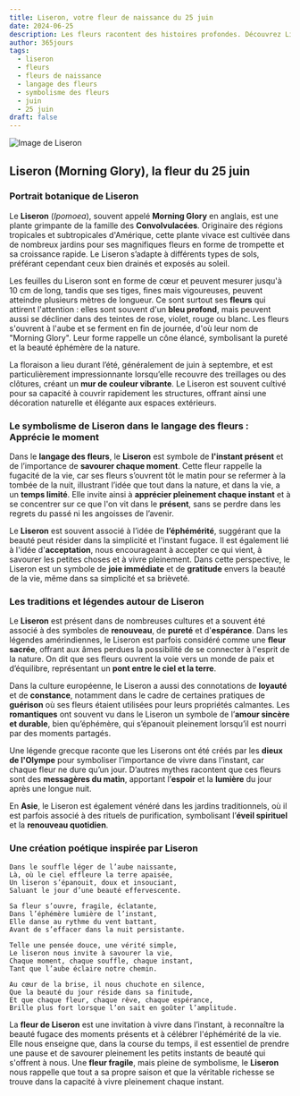 ```yaml
---
title: Liseron, votre fleur de naissance du 25 juin
date: 2024-06-25
description: Les fleurs racontent des histoires profondes. Découvrez Liseron, votre fleur de naissance du 25 juin, ses symboles et récits fascinants. Plongez dans sa signification et son langage unique dans l'art floral.
author: 365jours
tags:
  - liseron
  - fleurs
  - fleurs de naissance
  - langage des fleurs
  - symbolisme des fleurs
  - juin
  - 25 juin
draft: false
---
```


![Image de Liseron](https://cdn.pixabay.com/photo/2018/10/13/19/39/morning-glory-3744967_1280.jpg#center)


## Liseron (Morning Glory), la fleur du 25 juin

### Portrait botanique de Liseron

Le **Liseron** (_Ipomoea_), souvent appelé **Morning Glory** en anglais, est une plante grimpante de la famille des **Convolvulacées**. Originaire des régions tropicales et subtropicales d'Amérique, cette plante vivace est cultivée dans de nombreux jardins pour ses magnifiques fleurs en forme de trompette et sa croissance rapide. Le Liseron s’adapte à différents types de sols, préférant cependant ceux bien drainés et exposés au soleil.

Les feuilles du Liseron sont en forme de cœur et peuvent mesurer jusqu'à 10 cm de long, tandis que ses tiges, fines mais vigoureuses, peuvent atteindre plusieurs mètres de longueur. Ce sont surtout ses **fleurs** qui attirent l'attention : elles sont souvent d'un **bleu profond**, mais peuvent aussi se décliner dans des teintes de rose, violet, rouge ou blanc. Les fleurs s'ouvrent à l'aube et se ferment en fin de journée, d'où leur nom de "Morning Glory". Leur forme rappelle un cône élancé, symbolisant la pureté et la beauté éphémère de la nature.

La floraison a lieu durant l’été, généralement de juin à septembre, et est particulièrement impressionnante lorsqu’elle recouvre des treillages ou des clôtures, créant un **mur de couleur vibrante**. Le Liseron est souvent cultivé pour sa capacité à couvrir rapidement les structures, offrant ainsi une décoration naturelle et élégante aux espaces extérieurs.

### Le symbolisme de Liseron dans le langage des fleurs : Apprécie le moment

Dans le **langage des fleurs**, le **Liseron** est symbole de **l'instant présent** et de l’importance de **savourer chaque moment**. Cette fleur rappelle la fugacité de la vie, car ses fleurs s’ouvrent tôt le matin pour se refermer à la tombée de la nuit, illustrant l’idée que tout dans la nature, et dans la vie, a un **temps limité**. Elle invite ainsi à **apprécier pleinement chaque instant** et à se concentrer sur ce que l'on vit dans le **présent**, sans se perdre dans les regrets du passé ni les angoisses de l’avenir.

Le **Liseron** est souvent associé à l’idée de **l’éphémérité**, suggérant que la beauté peut résider dans la simplicité et l'instant fugace. Il est également lié à l'idée d'**acceptation**, nous encourageant à accepter ce qui vient, à savourer les petites choses et à vivre pleinement. Dans cette perspective, le Liseron est un symbole de **joie immédiate** et de **gratitude** envers la beauté de la vie, même dans sa simplicité et sa brièveté.

### Les traditions et légendes autour de Liseron

Le **Liseron** est présent dans de nombreuses cultures et a souvent été associé à des symboles de **renouveau**, de **pureté** et d'**espérance**. Dans les légendes amérindiennes, le Liseron est parfois considéré comme une **fleur sacrée**, offrant aux âmes perdues la possibilité de se connecter à l'esprit de la nature. On dit que ses fleurs ouvrent la voie vers un monde de paix et d’équilibre, représentant un **pont entre le ciel et la terre**.

Dans la culture européenne, le Liseron a aussi des connotations de **loyauté** et de **constance**, notamment dans le cadre de certaines pratiques de **guérison** où ses fleurs étaient utilisées pour leurs propriétés calmantes. Les **romantiques** ont souvent vu dans le Liseron un symbole de l’**amour sincère et durable**, bien qu’éphémère, qui s’épanouit pleinement lorsqu’il est nourri par des moments partagés.

Une légende grecque raconte que les Liserons ont été créés par les **dieux de l'Olympe** pour symboliser l’importance de vivre dans l’instant, car chaque fleur ne dure qu’un jour. D’autres mythes racontent que ces fleurs sont des **messagères du matin**, apportant l’**espoir** et la **lumière** du jour après une longue nuit.

En **Asie**, le Liseron est également vénéré dans les jardins traditionnels, où il est parfois associé à des rituels de purification, symbolisant l’**éveil spirituel** et la **renouveau quotidien**.

### Une création poétique inspirée par Liseron

```
Dans le souffle léger de l’aube naissante,  
Là, où le ciel effleure la terre apaisée,  
Un liseron s’épanouit, doux et insouciant,  
Saluant le jour d’une beauté effervescente.

Sa fleur s’ouvre, fragile, éclatante,  
Dans l’éphémère lumière de l’instant,  
Elle danse au rythme du vent battant,  
Avant de s’effacer dans la nuit persistante.

Telle une pensée douce, une vérité simple,  
Le liseron nous invite à savourer la vie,  
Chaque moment, chaque souffle, chaque instant,  
Tant que l’aube éclaire notre chemin.

Au cœur de la brise, il nous chuchote en silence,  
Que la beauté du jour réside dans sa finitude,  
Et que chaque fleur, chaque rêve, chaque espérance,  
Brille plus fort lorsque l’on sait en goûter l’amplitude.
```

La **fleur de Liseron** est une invitation à vivre dans l’instant, à reconnaître la beauté fugace des moments présents et à célébrer l'éphémérité de la vie. Elle nous enseigne que, dans la course du temps, il est essentiel de prendre une pause et de savourer pleinement les petits instants de beauté qui s'offrent à nous. Une **fleur fragile**, mais pleine de symbolisme, le **Liseron** nous rappelle que tout a sa propre saison et que la véritable richesse se trouve dans la capacité à vivre pleinement chaque instant.